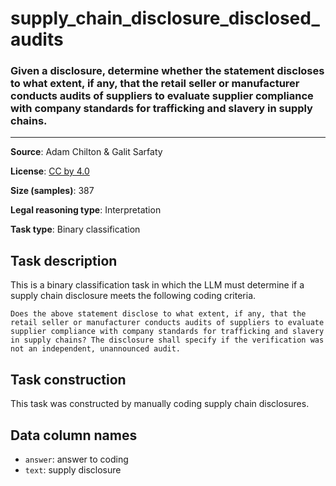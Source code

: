 # supply_chain_disclosure_disclosed_audits

### Given a disclosure, determine whether the statement discloses to what extent, if any, that the retail seller or manufacturer conducts audits of suppliers to evaluate supplier compliance with company standards for trafficking and slavery in supply chains.
---



**Source**: Adam Chilton & Galit Sarfaty

**License**: [CC by 4.0](https://creativecommons.org/licenses/by/4.0/)

**Size (samples)**: 387

**Legal reasoning type**: Interpretation

**Task type**: Binary classification

## Task description

This is a binary classification task in which the LLM must determine if a supply chain disclosure meets the following coding criteria.

```text
Does the above statement disclose to what extent, if any, that the retail seller or manufacturer conducts audits of suppliers to evaluate supplier compliance with company standards for trafficking and slavery in supply chains? The disclosure shall specify if the verification was not an independent, unannounced audit.
```

## Task construction

This task was constructed by manually coding supply chain disclosures.

## Data column names
 
 - `answer`: answer to coding
 - `text`: supply disclosure